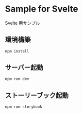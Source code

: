 # Sample for Svelte

Svelte 用サンプル

## 環境構築

```bash
npm install
```

## サーバー起動

```bash
npm run dev
```

## ストーリーブック起動

```bash
npm run storybook
```
